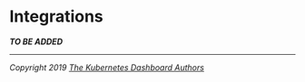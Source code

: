 # Integrations

___TO BE ADDED___

----
_Copyright 2019 [The Kubernetes Dashboard Authors](https://github.com/kubernetes/dashboard/graphs/contributors)_

